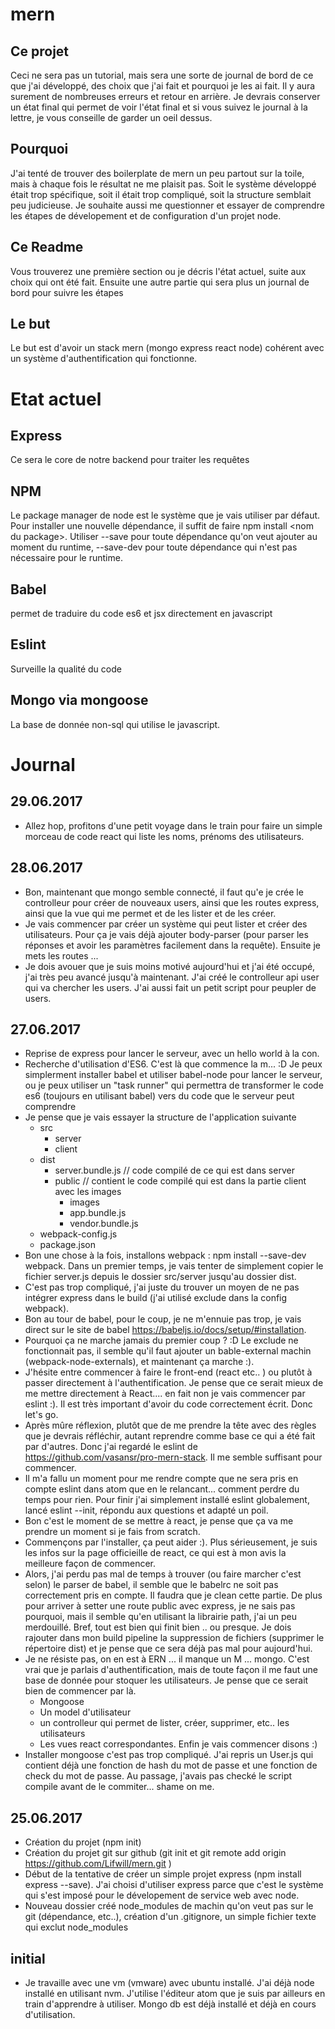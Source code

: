 # mern
## Ce projet
Ceci ne sera pas un tutorial, mais sera une sorte de journal de bord de ce que j'ai développé, des choix que j'ai fait et pourquoi je les ai fait. Il y aura surement de nombreuses erreurs et retour en arrière. Je devrais conserver un état final qui permet de voir l'état final et si vous suivez le journal à la lettre, je vous conseille de garder un oeil dessus.
## Pourquoi
J'ai tenté de trouver des boilerplate de mern un peu partout sur la toile, mais à chaque fois le résultat ne me plaisit pas. Soit le système développé était trop spécifique, soit il était trop compliqué, soit la structure semblait peu judicieuse. Je souhaite aussi me questionner et essayer de comprendre les étapes de dévelopement et de configuration d'un projet node.
## Ce Readme
Vous trouverez une première section ou je décris l'état actuel, suite aux choix qui ont été fait. Ensuite une autre partie qui sera plus un journal de bord pour suivre les étapes
## Le but 
Le but est d'avoir un stack mern (mongo express react node) cohérent avec un système d'authentification qui fonctionne.
# Etat actuel
## Express
Ce sera le core de notre backend pour traiter les requêtes
## NPM
Le package manager de node est le système que je vais utiliser par défaut. Pour installer une nouvelle dépendance, il suffit de faire npm install \<nom du package\>. Utiliser --save pour toute dépendance qu'on veut ajouter au moment du runtime, --save-dev pour toute dépendance qui n'est pas nécessaire pour le runtime.
## Babel 
permet de traduire du code es6 et jsx directement en javascript
## Eslint
Surveille la qualité du code
## Mongo via mongoose
La base de donnée non-sql qui utilise le javascript.
# Journal
## 29.06.2017
- Allez hop, profitons d'une petit voyage dans le train pour faire un simple morceau de code react qui liste les noms, prénoms des utilisateurs.
## 28.06.2017
- Bon, maintenant que mongo semble connecté, il faut qu'e je crée le controlleur pour créer de nouveaux users, ainsi que les routes express, ainsi que la vue qui me permet et de les lister et de les créer.
- Je vais commencer par créer un système qui peut lister et créer des utilisateurs. Pour ça je vais déjà ajouter body-parser (pour parser les réponses et avoir les paramètres facilement dans la requête). Ensuite je mets les routes ...
- Je dois avouer que je suis moins motivé aujourd'hui et j'ai été occupé, j'ai très peu avancé jusqu'à maintenant. J'ai créé le controlleur api user qui va chercher les users. J'ai aussi fait un petit script pour peupler de users.
## 27.06.2017
- Reprise de express pour lancer le serveur, avec un hello world à la con.
- Recherche d'utilisation d'ES6. C'est là que commence la m... :D Je peux simplerment installer babel et utiliser babel-node pour lancer le serveur, ou je peux utiliser un "task runner" qui permettra de transformer le code es6 (toujours en utilisant babel) vers du code que le serveur peut comprendre
- Je pense que je vais essayer la structure de l'application suivante 
  * src
    * server
    * client
  * dist
    * server.bundle.js  // code compilé de ce qui est dans server
    * public            // contient le code compilé qui est dans la partie client avec les images
      * images
      * app.bundle.js
      * vendor.bundle.js
  * webpack-config.js
  * package.json
- Bon une chose à la fois, installons webpack : npm install --save-dev webpack. Dans un premier temps, je vais tenter de simplement copier le fichier server.js depuis le dossier src/server jusqu'au dossier dist.
- C'est pas trop compliqué, j'ai juste du trouver un moyen de ne pas intégrer express dans le build (j'ai utilisé exclude dans la config webpack).
- Bon au tour de babel, pour le coup, je ne m'ennuie pas trop, je vais direct sur le site de babel https://babeljs.io/docs/setup/#installation.
- Pourquoi ça ne marche jamais du premier coup ? :D Le exclude ne fonctionnait pas, il semble qu'il faut ajouter un bable-external machin (webpack-node-externals), et maintenant ça marche :).
- J'hésite entre commencer à faire le front-end (react etc.. ) ou plutôt à passer directement à l'authentification. Je pense que ce serait mieux de me mettre directement à React.... en fait non je vais commencer par eslint :). Il est très important d'avoir du code correctement écrit. Donc let's go.
- Après mûre réflexion, plutôt que de me prendre la tête avec des règles que je devrais réfléchir, autant reprendre comme base ce qui a été fait par d'autres. Donc j'ai regardé le eslint de https://github.com/vasansr/pro-mern-stack. Il me semble suffisant pour commencer.
- Il m'a fallu un moment pour me rendre compte que ne sera pris en compte eslint dans atom que en le relancant... comment perdre du temps pour rien. Pour finir j'ai simplement installé eslint globalement, lancé eslint --init, répondu aux questions et adapté un poil.
- Bon c'est le moment de se mettre à react, je pense que ça va me prendre un moment si je fais from scratch.
- Commençons par l'installer, ça peut aider :). Plus sérieusement, je suis les infos sur la page officieille de react, ce qui est à mon avis la meilleure façon de commencer.
- Alors, j'ai perdu pas mal de temps à trouver (ou faire marcher c'est selon) le parser de babel, il semble que le babelrc ne soit pas correctement pris en compte. Il faudra que je clean cette partie. De plus pour arriver à setter une route public avec express, je ne sais pas pourquoi, mais il semble qu'en utilisant la librairie path, j'ai un peu merdouillé. Bref, tout est bien qui finit bien .. ou presque. Je dois rajouter dans mon build pipeline la suppression de fichiers (supprimer le répertoire dist) et je pense que ce sera déjà pas mal pour aujourd'hui.
- Je ne résiste pas, on en est à ERN ... il manque un M ... mongo. C'est vrai que je parlais d'authentification, mais de toute façon il me faut une base de donnée pour stoquer les utilisateurs. Je pense que ce serait bien de commencer par là.
  * Mongoose
  * Un model d'utilisateur
  * un controlleur qui permet de lister, créer, supprimer, etc.. les utilisateurs
  * Les vues react correspondantes.
  Enfin je vais commencer disons :)
- Installer mongoose c'est pas trop compliqué. J'ai repris un User.js qui contient déjà une fonction de hash du mot de passe et une fonction de check du mot de passe. Au passage, j'avais pas checké le script compile avant de le commiter... shame on me.
## 25.06.2017
- Création du projet (npm init)
- Création du projet git sur github (git init et git remote add origin https://github.com/Lifwill/mern.git )
- Début de la tentative de créer un simple projet express (npm install express --save). J'ai choisi d'utiliser express parce que c'est le système qui s'est imposé pour le dévelopement de service web avec node.
- Nouveau dossier créé node_modules de machin qu'on veut pas sur le git (dépendance, etc..), création d'un .gitignore, un simple fichier texte qui exclut node_modules 
## initial
- Je travaille avec une vm (vmware) avec ubuntu installé. J'ai déjà node installé en utilisant nvm. J'utilise l'éditeur atom que je suis par ailleurs en train d'apprendre à utiliser. Mongo db est déjà installé et déjà en cours d'utilisation.
